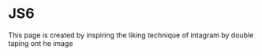 # JS6
This page is created by inspiring the liking technique of intagram by double taping ont he image

